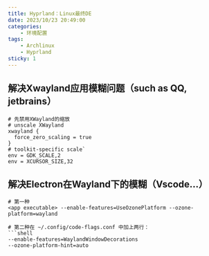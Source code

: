 ```yaml
---
title: Hyprland：Linux最终DE
date: 2023/10/23 20:49:00
categories:
    - 环境配置
tags: 
    - Archlinux
    - Hyprland
sticky: 1
---
```


## 解决Xwayland应用模糊问题（such as QQ, jetbrains）
```shell
# 先禁用XWayland的缩放
# unscale XWayland
xwayland {
  force_zero_scaling = true
}
# toolkit-specific scale`
env = GDK_SCALE,2
env = XCURSOR_SIZE,32
```

## 解决Electron在Wayland下的模糊（Vscode...）
```shell
# 第一种
<app executable> --enable-features=UseOzonePlatform --ozone-platform=wayland

# 第二种在 ~/.config/code-flags.conf 中加上两行：
```shell
--enable-features=WaylandWindowDecorations
--ozone-platform-hint=auto
```
```
